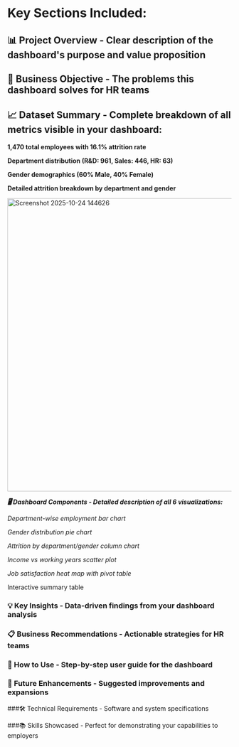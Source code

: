 # Key Sections Included:
## 📊 Project Overview - Clear description of the dashboard's purpose and value proposition

## 🎯 Business Objective - The problems this dashboard solves for HR teams

## 📈 Dataset Summary - Complete breakdown of all metrics visible in your dashboard:

**1,470 total employees with 16.1% attrition rate**

**Department distribution (R&D: 961, Sales: 446, HR: 63)**

**Gender demographics (60% Male, 40% Female)**

**Detailed attrition breakdown by department and gender**

<img width="1855" height="660" alt="Screenshot 2025-10-24 144626" src="https://github.com/user-attachments/assets/057f654c-de36-4ed2-a54a-a167a93e61fe" />

***🖥️ Dashboard Components - Detailed description of all 6 visualizations:***

*Department-wise employment bar chart*

*Gender distribution pie chart*

*Attrition by department/gender column chart*

*Income vs working years scatter plot*

*Job satisfaction heat map with pivot table*

Interactive summary table

### 💡 Key Insights - Data-driven findings from your dashboard analysis

### 📋 Business Recommendations - Actionable strategies for HR teams

### 🚀 How to Use - Step-by-step user guide for the dashboard

### 🔄 Future Enhancements - Suggested improvements and expansions

###🛠️ Technical Requirements - Software and system specifications

###📚 Skills Showcased - Perfect for demonstrating your capabilities to employers
